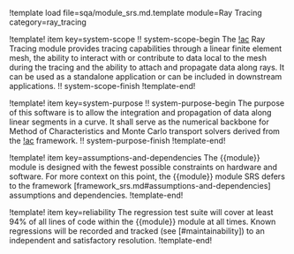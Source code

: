 !template load file=sqa/module_srs.md.template module=Ray Tracing category=ray_tracing

!template! item key=system-scope
!! system-scope-begin
The [!ac](MOOSE) Ray Tracing module provides tracing capabilities through a linear finite
element mesh, the ability to interact with or contribute to data local to the mesh during
the tracing and the ability to attach and propagate data along rays.
It can be used as a standalone application or can be included in downstream applications.
!! system-scope-finish
!template-end!

!template! item key=system-purpose
!! system-purpose-begin
The purpose of this software is to allow the integration and propagation of data along linear segments in
a curve.
It shall serve as the numerical backbone for Method of Characteristics and Monte Carlo transport solvers
derived from the [!ac](MOOSE) framework.
!! system-purpose-finish
!template-end!

!template! item key=assumptions-and-dependencies
The {{module}} module is designed with the fewest possible constraints on hardware and software.
For more context on this point, the {{module}} module SRS defers to the framework
[framework_srs.md#assumptions-and-dependencies] assumptions and
dependencies.
!template-end!

!template! item key=reliability
The regression test suite will cover at least 94% of all lines of code within the {{module}}
module at all times. Known regressions will be recorded and tracked (see [#maintainability]) to an
independent and satisfactory resolution.
!template-end!

